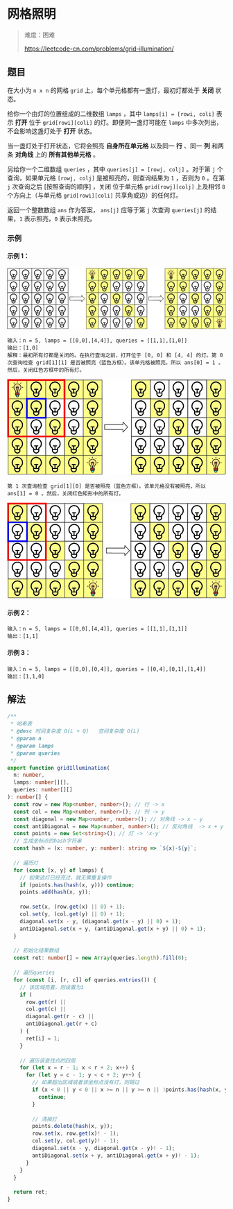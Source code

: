 # 网格照明

> 难度：困难
>
> https://leetcode-cn.com/problems/grid-illumination/

## 题目

在大小为 `n x n` 的网格 `grid` 上，每个单元格都有一盏灯，最初灯都处于 **关闭** 状态。

给你一个由灯的位置组成的二维数组 `lamps` ，其中 `lamps[i] = [rowi, coli]` 表示 **打开** 位于 `grid[rowi][coli]` 的灯。即便同一盏灯可能在 `lamps`
中多次列出，不会影响这盏灯处于 **打开** 状态。

当一盏灯处于打开状态，它将会照亮 **自身所在单元格** 以及同一 **行** 、同一 **列** 和两条 **对角线** 上的 **所有其他单元格** 。

另给你一个二维数组 `queries` ，其中 `queries[j] = [rowj, colj]` 。对于第 `j` 个查询，如果单元格 `[rowj, colj]` 是被照亮的，则查询结果为 `1` ，否则为 `0` 。在第 `j`
次查询之后 [按照查询的顺序] ，关闭 位于单元格 `grid[rowj][colj]` 上及相邻 `8` 个方向上（与单元格 `grid[rowi][coli]` 共享角或边）的任何灯。

返回一个整数数组 `ans` 作为答案， `ans[j]` 应等于第 `j` 次查询 `queries[j]` 的结果，`1` 表示照亮，`0` 表示未照亮。

### 示例

#### 示例 1：

![grid-illumination-1.jpg](../../assets/images/problemset/grid-illumination-1.jpg)

```
输入：n = 5, lamps = [[0,0],[4,4]], queries = [[1,1],[1,0]]
输出：[1,0]
解释：最初所有灯都是关闭的。在执行查询之前，打开位于 [0, 0] 和 [4, 4] 的灯。第 0 次查询检查 grid[1][1] 是否被照亮（蓝色方框）。该单元格被照亮，所以 ans[0] = 1 。然后，关闭红色方框中的所有灯。
```

![grid-illumination-2.jpg](../../assets/images/problemset/grid-illumination-2.jpg)

```
第 1 次查询检查 grid[1][0] 是否被照亮（蓝色方框）。该单元格没有被照亮，所以 ans[1] = 0 。然后，关闭红色矩形中的所有灯。
```

![grid-illumination-3.jpg](../../assets/images/problemset/grid-illumination-3.jpg)

#### 示例 2：

```
输入：n = 5, lamps = [[0,0],[4,4]], queries = [[1,1],[1,1]]
输出：[1,1]
```

#### 示例 3：

```
输入：n = 5, lamps = [[0,0],[0,4]], queries = [[0,4],[0,1],[1,4]]
输出：[1,1,0]
```

## 解法

```typescript
/**
 * 哈希表
 * @desc 时间复杂度 O(L + Q)   空间复杂度 O(L)
 * @param n
 * @param lamps
 * @param queries
 */
export function gridIllumination(
  n: number,
  lamps: number[][],
  queries: number[][]
): number[] {
  const row = new Map<number, number>(); // 行 -> x
  const col = new Map<number, number>(); // 列 -> y
  const diagonal = new Map<number, number>(); // 对角线 -> x - y
  const antiDiagonal = new Map<number, number>(); // 反对角线  -> x + y
  const points = new Set<string>(); // 灯 -> 'x-y'
  // 生成坐标点的hash字符串
  const hash = (x: number, y: number): string => `${x}-${y}`;

  // 遍历灯
  for (const [x, y] of lamps) {
    // 如果这灯已经亮过，就无需重复操作
    if (points.has(hash(x, y))) continue;
    points.add(hash(x, y));

    row.set(x, (row.get(x) || 0) + 1);
    col.set(y, (col.get(y) || 0) + 1);
    diagonal.set(x - y, (diagonal.get(x - y) || 0) + 1);
    antiDiagonal.set(x + y, (antiDiagonal.get(x + y) || 0) + 1);
  }

  // 初始化结果数组
  const ret: number[] = new Array(queries.length).fill(0);

  // 遍历queries
  for (const [i, [r, c]] of queries.entries()) {
    // 该区域亮着，则设置为1
    if (
      row.get(r) ||
      col.get(c) ||
      diagonal.get(r - c) ||
      antiDiagonal.get(r + c)
    ) {
      ret[i] = 1;
    }

    // 遍历该查找点的四周
    for (let x = r - 1; x < r + 2; x++) {
      for (let y = c - 1; y < c + 2; y++) {
        // 如果超出区域或者该坐标点没有灯，则跳过
        if (x < 0 || y < 0 || x >= n || y >= n || !points.has(hash(x, y))) {
          continue;
        }

        // 清掉灯
        points.delete(hash(x, y));
        row.set(x, row.get(x)! - 1);
        col.set(y, col.get(y)! - 1);
        diagonal.set(x - y, diagonal.get(x - y)! - 1);
        antiDiagonal.set(x + y, antiDiagonal.get(x + y)! - 1);
      }
    }
  }

  return ret;
}
```